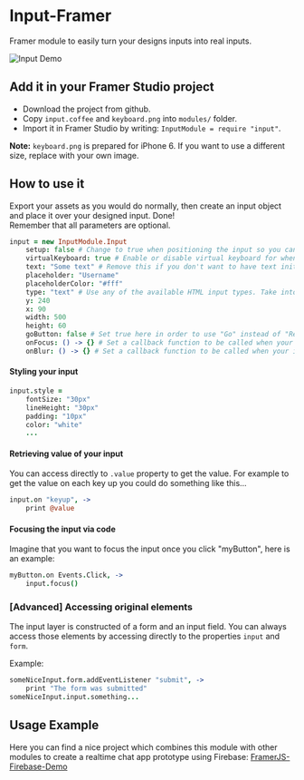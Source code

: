 # Input-Framer

Framer module to easily turn your designs inputs into real inputs.

![Input Demo](img/input.gif)

## Add it in your Framer Studio project

- Download the project from github.
- Copy `input.coffee` and `keyboard.png` into `modules/` folder.
- Import it in Framer Studio by writing: `InputModule = require "input"`.

**Note:** `keyboard.png` is prepared for iPhone 6. If you want to use a different size, replace with your own image.

## How to use it

Export your assets as you would do normally, then create an input object and place it over your designed input. Done!  
Remember that all parameters are optional.

```coffeescript
input = new InputModule.Input
	setup: false # Change to true when positioning the input so you can see it
	virtualKeyboard: true # Enable or disable virtual keyboard for when viewing on computer
	text: "Some text" # Remove this if you don't want to have text initially
	placeholder: "Username"
	placeholderColor: "#fff"
	type: "text" # Use any of the available HTML input types. Take into account that on the computer the same keyboard image will appear regarding the type used.
	y: 240
	x: 90
	width: 500
	height: 60
	goButton: false # Set true here in order to use "Go" instead of "Return" as button (only works on real devices)
	onFocus: () -> {} # Set a callback function to be called when your input is focused.
	onBlur: () -> {} # Set a callback function to be called when your input is blurred.
```

#### Styling your input

```coffeescript
input.style = 
	fontSize: "30px"
	lineHeight: "30px"
	padding: "10px"
	color: "white"
	...
```

#### Retrieving value of your input

You can access directly to `.value` property to get the value. For example to get the value on each key up you could do something like this...

```coffeescript
input.on "keyup", ->
	print @value
```

#### Focusing the input via code

Imagine that you want to focus the input once you click "myButton", here is an example:

```coffeescript
myButton.on Events.Click, ->
	input.focus()
```

### [Advanced] Accessing original elements

The input layer is constructed of a form and an input field. You can always access those elements by accessing directly to the properties `input` and `form`.

Example:

```coffeescript
someNiceInput.form.addEventListener "submit", ->
	print "The form was submitted"
someNiceInput.input.something...
```

## Usage Example

Here you can find a nice project which combines this module with other modules to create a realtime chat app prototype using Firebase: [FramerJS-Firebase-Demo](https://github.com/charleswong28/FramerJS-Firebase-Demo/)
